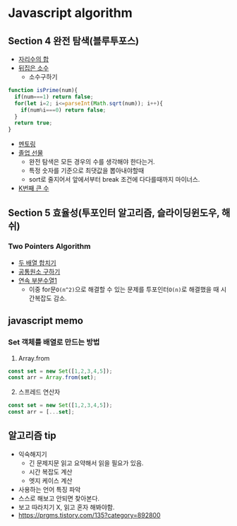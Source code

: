 # Javascript algorithm
## Section 4 완전 탐색(블루투포스)
- [자리수의 합](/section04/pb01.js)
- [뒤집은 소수](/section04/pb02.js)
  - 소수구하기
```jsx
function isPrime(num){
  if(num===1) return false;
  for(let i=2; i<=parseInt(Math.sqrt(num)); i++){
    if(num%i===0) return false;
  }
  return true;
}
```
- [멘토링](/section04/pb03.js)
- [졸업 선물](/section04/pb04.js)
  - 완전 탐색은 모든 경우의 수를 생각해야 한다는거.
  - 특정 숫자를 기준으로 최댓값을 뽑아내야할때
  - sort로 줄지어서 앞에서부터 break 조건에 다다를때까지 마이너스.
- [K번째 큰 수](/section04/pb05.js)

## Section 5 효율성(투포인터 알고리즘, 슬라이딩윈도우, 해쉬)
### Two Pointers Algorithm
- [두 배열 합치기](/section05/pb01.js)
- [공통원소 구하기](section05/pb02.js)
- [연속 부분수열1](section05/pb03.js)
  - 이중 for문`O(n^2)`으로 해결할 수 있는 문제를 투포인터`O(n)`로 해결했을 때 시간복잡도 감소.



## javascript memo
### Set 객체를 배열로 만드는 방법
1. Array.from
```jsx
const set = new Set([1,2,3,4,5]);
const arr = Array.from(set);
```
2. 스프레드 연산자
```jsx
const set = new Set([1,2,3,4,5]);
const arr = [...set];
```

## 알고리즘 tip
- 익숙해지기
  - 긴 문제지문 읽고 요약해서 읽을 필요가 있음.
  - 시간 복잡도 계산
  - 엣지 케이스 계산
- 사용하는 언어 특징 파악
- 스스로 해보고 안되면 찾아본다.
- 보고 따라치기 X, 읽고 혼자 해봐야함.
- https://prgms.tistory.com/135?category=892800